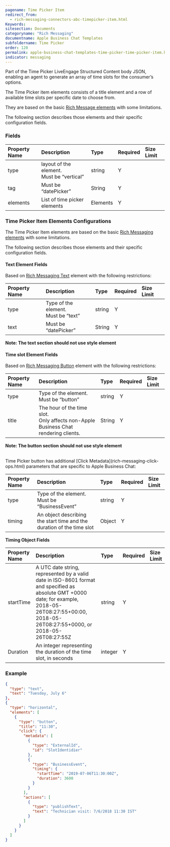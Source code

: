 ```yaml
---
pagename: Time Picker Item
redirect_from:
  - rich-messaging-connectors-abc-timepicker-item.html
Keywords:
sitesection: Documents
categoryname: "Rich Messaging"
documentname: Apple Business Chat Templates
subfoldername: Time Picker
order: 120
permalink: apple-business-chat-templates-time-picker-time-picker-item.html
indicator: messaging
---
```


Part of the Time Picker LiveEngage Structured Content body JSON, enabling an agent to generate an array of time slots for the consumer’s options.

The Time Picker item elements consists of a title element and a row of available time slots per specific date to choose from.

They are based on the basic [Rich Message elements](rich-messaging-getting-started.html) with some limitations.

The following section describes those elements and their specific configuration fields.  

### Fields

| Property Name | Description | Type | Required | Size Limit |
| :--- | :--- | :--- | :--- | :--- |
| type | layout of the element. <br/>Must be “vertical” | string | Y |  |
| tag | Must be “datePicker” | String | Y |  |
| elements | List of time picker elements | Elements | Y |  |


### Time Picker Item Elements Configurations

The Time Picker Item elements are based on the basic [Rich Messaging elements](rich-messaging-getting-started.html) with some limitations.

The following section describes those elements and their specific configuration fields.

#### Text Element Fields

Based on [Rich Messaging Text](rich-messaging-basic-elements-text.html) element with the following restrictions:

| Property Name | Description | Type | Required | Size Limit |
| :--- | :--- | :--- | :--- | :--- |
| type | Type of the element. <br/>Must be “text” | string | Y |  |
| text | Must be “datePicker” | String | Y |  |

**Note: The text section should not use style element**


#### Time slot Element Fields

Based on [Rich Messaging Button](rich-messaging-basic-elements-button.html) element with the following restrictions:

| Property Name | Description | Type | Required | Size Limit |
| :--- | :--- | :--- | :--- | :--- |
| type | Type of the element. <br/>Must be “button” | string | Y |  |
| title | The hour of the time slot. <br/>Only affects non-Apple Business Chat rendering clients. | String | Y |  |

**Note: The button section should not use style element**

<br/>
Time Picker button has additional [Click Metadata](rich-messaging-click-ops.html) parameters that are specific to Apple Business Chat:

| Property Name | Description | Type | Required | Size Limit |
| :--- | :--- | :--- | :--- | :--- |
| type | Type of the element. <br/>Must be “BusinessEvent” | string | Y |  |
| timing | An object describing the start time and the duration of the time slot | Object | Y |  |


**Timing Object Fields**

| Property Name | Description | Type | Required | Size Limit |
| :--- | :--- | :--- | :--- | :--- |
| startTime | A UTC date string, represented by a valid date in ISO-8601 format and specified as absolute GMT +0000 date; for example, 2018-05-26T08:27:55+00:00, 2018-05-26T08:27:55+0000, or 2018-05-26T08:27:55Z | string | Y |  |
| Duration | An integer representing the duration of the time slot, in seconds | integer | Y |  |


### Example

```json
{
  "type": "text",
  "text": "Tuesday, July 6"
},
{
  "type": "horizontal",
  "elements": [
    {
      "type": "button",
      "title": "11:30",
      "click": {
        "metadata": [
          {
            "type": "ExternalId",
            "id": "SlotIdentidier"
          },
          {
            "type": "BusinessEvent",
            "timing": {
              "startTime": "2019-07-06T11:30:00Z",
              "duration": 3600
            }
          }
        ],
        "actions": [
          {
            "type": "publishText",
            "text": "Technician visit: 7/6/2018 11:30 IST"
          }
        ]
      }
    }
  ]
}
```
